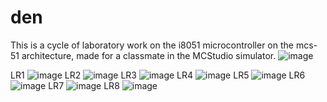 # den
This is a cycle of laboratory work on the i8051 microcontroller on the mcs-51 architecture, made for a classmate in the MCStudio simulator.
![image](https://user-images.githubusercontent.com/87578324/233860901-14794d6b-c2cf-4e78-a769-1a777d56688e.png)

LR1
![image](https://user-images.githubusercontent.com/87578324/233861311-e0d193e3-a1b6-4247-8a59-631d9d1a5c40.png)
LR2
![image](https://user-images.githubusercontent.com/87578324/233861332-744cbc0b-26c9-4c62-aa93-2247397d01b3.png)
LR3
![image](https://user-images.githubusercontent.com/87578324/233861350-8da1fd02-a13a-47ab-a2f1-07a4fc058796.png)
LR4
![image](https://user-images.githubusercontent.com/87578324/233861360-c41e53ec-6b6e-4d43-abf5-4e0efe92d7fb.png)
LR5
![image](https://user-images.githubusercontent.com/87578324/233861390-53318e98-70f5-494b-b049-75d209959d2f.png)
LR6
![image](https://user-images.githubusercontent.com/87578324/233861390-53318e98-70f5-494b-b049-75d209959d2f.png)
LR7
![image](https://user-images.githubusercontent.com/87578324/233861399-afccb0f1-67cc-4fe3-97b4-9987422f6e49.png)
LR8
![image](https://user-images.githubusercontent.com/87578324/233861461-5d09db91-83ab-49ad-994b-f94915f32d1d.png)
